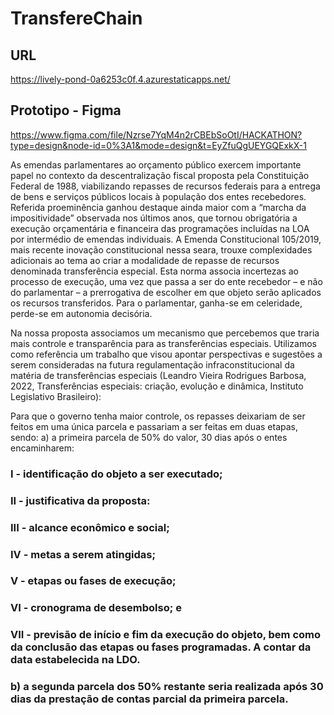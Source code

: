 # TransfereChain

## URL
https://lively-pond-0a6253c0f.4.azurestaticapps.net/

## Prototipo - Figma
https://www.figma.com/file/Nzrse7YqM4n2rCBEbSoOtI/HACKATHON?type=design&node-id=0%3A1&mode=design&t=EyZfuQgUEYGQExkX-1


As emendas parlamentares ao orçamento público exercem importante papel no contexto da descentralização fiscal proposta pela Constituição Federal de 1988, viabilizando repasses de recursos federais para a entrega de bens e serviços públicos locais à população dos entes recebedores. Referida proeminência ganhou destaque ainda maior com a “marcha da impositividade” observada nos últimos anos, que tornou obrigatória a execução orçamentária e financeira das programações incluídas na LOA por intermédio de emendas individuais.
A Emenda Constitucional 105/2019, mais recente inovação constitucional nessa seara, trouxe complexidades adicionais ao tema ao criar a modalidade de repasse de recursos denominada transferência especial. Esta norma associa incertezas ao processo de execução, uma vez que passa a ser do ente recebedor – e não do parlamentar – a prerrogativa de escolher em que objeto serão aplicados os recursos transferidos. Para o parlamentar, ganha-se em celeridade, perde-se em autonomia decisória.


Na nossa proposta associamos um mecanismo que percebemos que traria mais controle e transparência para as transferências especiais.
Utilizamos como referência um trabalho que visou apontar perspectivas e sugestões a serem consideradas na futura regulamentação infraconstitucional da matéria de transferências especiais (Leandro Vieira Rodrigues Barbosa, 2022, Transferências especiais: criação, evolução e dinâmica, Instituto Legislativo Brasileiro):

 Para que o governo tenha maior controle, os repasses deixariam de ser feitos em uma única parcela e passariam a ser feitas em duas etapas, sendo: 
 a) a primeira parcela de 50% do valor, 30 dias após o entes encaminharem: 
### I - identificação do objeto a ser executado; 
### II - justificativa da proposta: 
### III - alcance econômico e social; 
### IV - metas a serem atingidas; 
### V - etapas ou fases de execução; 
### VI - cronograma de desembolso; e 
### VII - previsão de início e fim da execução do objeto, bem como da conclusão das etapas ou fases programadas. A contar da data estabelecida na LDO. 
### b) a segunda parcela dos 50% restante seria realizada após 30 dias da prestação de contas parcial da primeira parcela.  
